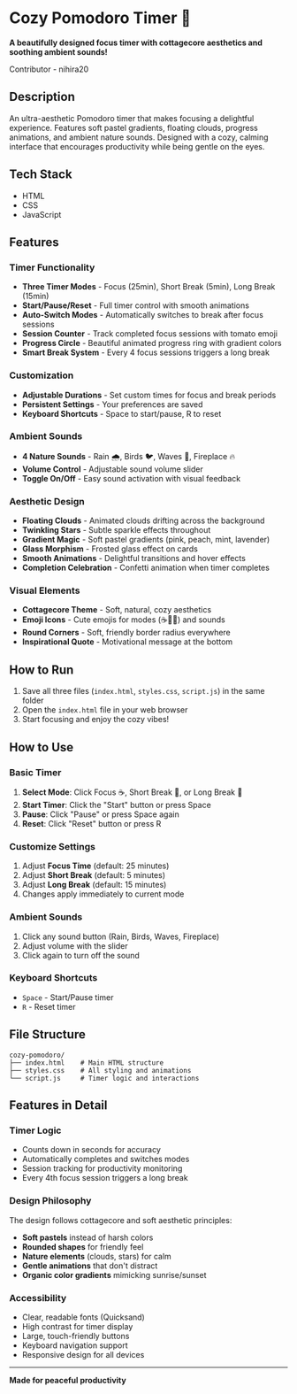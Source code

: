 # Cozy Pomodoro Timer 🌸

**A beautifully designed focus timer with cottagecore aesthetics and soothing ambient sounds!**

Contributor - nihira20

## Description
An ultra-aesthetic Pomodoro timer that makes focusing a delightful experience. Features soft pastel gradients, floating clouds, progress animations, and ambient nature sounds. Designed with a cozy, calming interface that encourages productivity while being gentle on the eyes.

## Tech Stack
- HTML
- CSS
- JavaScript

## Features

### Timer Functionality
- **Three Timer Modes** - Focus (25min), Short Break (5min), Long Break (15min)
- **Start/Pause/Reset** - Full timer control with smooth animations
- **Auto-Switch Modes** - Automatically switches to break after focus sessions
- **Session Counter** - Track completed focus sessions with tomato emoji
- **Progress Circle** - Beautiful animated progress ring with gradient colors
- **Smart Break System** - Every 4 focus sessions triggers a long break

### Customization
- **Adjustable Durations** - Set custom times for focus and break periods
- **Persistent Settings** - Your preferences are saved
- **Keyboard Shortcuts** - Space to start/pause, R to reset

### Ambient Sounds
- **4 Nature Sounds** - Rain 🌧️, Birds 🐦, Waves 🌊, Fireplace 🔥
- **Volume Control** - Adjustable sound volume slider
- **Toggle On/Off** - Easy sound activation with visual feedback

### Aesthetic Design
- **Floating Clouds** - Animated clouds drifting across the background
- **Twinkling Stars** - Subtle sparkle effects throughout
- **Gradient Magic** - Soft pastel gradients (pink, peach, mint, lavender)
- **Glass Morphism** - Frosted glass effect on cards
- **Smooth Animations** - Delightful transitions and hover effects
- **Completion Celebration** - Confetti animation when timer completes

### Visual Elements
- **Cottagecore Theme** - Soft, natural, cozy aesthetics
- **Emoji Icons** - Cute emojis for modes (☕🌸🌙) and sounds
- **Round Corners** - Soft, friendly border radius everywhere
- **Inspirational Quote** - Motivational message at the bottom

## How to Run
1. Save all three files (`index.html`, `styles.css`, `script.js`) in the same folder
2. Open the `index.html` file in your web browser
3. Start focusing and enjoy the cozy vibes!

## How to Use

### Basic Timer
1. **Select Mode**: Click Focus ☕, Short Break 🌸, or Long Break 🌙
2. **Start Timer**: Click the "Start" button or press Space
3. **Pause**: Click "Pause" or press Space again
4. **Reset**: Click "Reset" button or press R

### Customize Settings
1. Adjust **Focus Time** (default: 25 minutes)
2. Adjust **Short Break** (default: 5 minutes)
3. Adjust **Long Break** (default: 15 minutes)
4. Changes apply immediately to current mode

### Ambient Sounds
1. Click any sound button (Rain, Birds, Waves, Fireplace)
2. Adjust volume with the slider
3. Click again to turn off the sound

### Keyboard Shortcuts
- `Space` - Start/Pause timer
- `R` - Reset timer

## File Structure
```
cozy-pomodoro/
├── index.html    # Main HTML structure
├── styles.css    # All styling and animations
└── script.js     # Timer logic and interactions
```

## Features in Detail

### Timer Logic
- Counts down in seconds for accuracy
- Automatically completes and switches modes
- Session tracking for productivity monitoring
- Every 4th focus session triggers a long break

### Design Philosophy
The design follows cottagecore and soft aesthetic principles:
- **Soft pastels** instead of harsh colors
- **Rounded shapes** for friendly feel
- **Nature elements** (clouds, stars) for calm
- **Gentle animations** that don't distract
- **Organic color gradients** mimicking sunrise/sunset

### Accessibility
- Clear, readable fonts (Quicksand)
- High contrast for timer display
- Large, touch-friendly buttons
- Keyboard navigation support
- Responsive design for all devices

---

**Made for peaceful productivity**